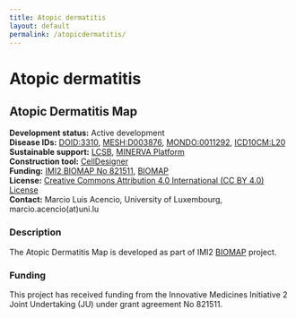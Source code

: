 ```yaml
--- 
title: Atopic dermatitis 
layout: default 
permalink: /atopicdermatitis/
--- 
```


# Atopic dermatitis

## Atopic Dermatitis Map

**Development status:** Active development  
**Disease IDs:** [DOID:3310](https://disease-ontology.org/?id=DOID:3310), [MESH:D003876](https://meshb.nlm.nih.gov/record/ui?ui=D003876), [MONDO:0011292](https://www.ebi.ac.uk/ols/ontologies/mondo/terms?short_form=MONDO_0011292), [ICD10CM:L20](https://www.icd10data.com/ICD10CM/Codes/L00-L99/L20-L30/L20-/L20)  
**Sustainable support:** [LCSB](http://wwwen.uni.lu/lcsb), [MINERVA Platform](https://minerva.pages.uni.lu/)  
**Construction tool:** [CellDesigner](https://www.celldesigner.org/)  
**Funding:** [IMI2 BIOMAP No 821511](https://www.imi.europa.eu/projects-results/project-factsheets/biomap), [BIOMAP](https://biomap-imi.eu/)  
**License:** [Creative Commons Attribution 4.0 International (CC BY 4.0) License](https://creativecommons.org/licenses/by/4.0/)  
**Contact:** Marcio Luis Acencio, University of Luxembourg, marcio.acencio(at)uni.lu  

### Description

The Atopic Dermatitis Map is developed as part of IMI2 [BIOMAP](https://biomap-imi.eu/) project.

### Funding

This project has received funding from the Innovative Medicines Initiative 2 Joint Undertaking (JU) under grant agreement No 821511.
